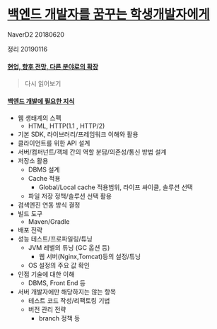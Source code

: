 # [백엔드 개발자를 꿈꾸는 학생개발자에게](https://d2.naver.com/news/3435170)

NaverD2 20180620

정리 20190116



#### <u>현업, 향후 전망, 다른 분야로의 확장</u>

> 다시 읽어보기



#### <u>백엔드 개발에 필요한 지식</u>

- 웹 생태계의 스펙
  - HTML, HTTP(1.1 , HTTP/2)
- 기본 SDK, 라이브러리/프레임워크 이해와 활용
- 클라이언트를 위한 API 설계
- 서버/컴퍼넌트/객체 간의 역할 분담/의존성/통신 방법 설계
- 저장소 활용
  - DBMS 설계
  - Cache 적용
    - Global/Local cache 적용범위, 라이프 싸이클, 솔루션 선택
  - 파일 저장 정책/솔루션 선택 활용
- 검색엔진 연동 방식 결정
- 빌드 도구
  - Maven/Gradle
- 배포 전략
- 성능 테스트/프로파일링/튜닝
  - JVM 레벨의 튜닝 (GC 옵션 등)
    - 웹 서버(Nginx,Tomcat)등의 설정/튜닝
  - OS 설정의 주요 값 확인
- 인접 기술에 대한 이해
  - DBMS, Front End 등
- 서버 개발자에만 해당하지는 않는 항목
  - 테스트 코드 작성/리팩토링 기법
  - 버전 관리 전략
    - branch 정책 등









